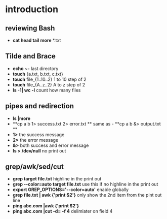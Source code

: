 #  introduction

  ## reviewing Bash
   - **cat head tail more** *.txt
  ## Tilde and Brace
   - **echo ~-** last directory
   - **touch** {a.txt, b.txt, c.txt}  
   - **touch** file_{1..10..2} 1 to 10 step of 2
   - **touch** file_{A..z..2} A to z step of 2
   - **ls -1| wc -l** count how many files
  ## pipes and redirection
   - **ls |more**
   - **cp a b 1> success.txt 2> error.txt ** same as - **cp a b &> output.txt **
   - **1>** the success message
   - **2>** the error message
   - **&>** both success and error message
   - **ls > /dev/null** no print out
  ## grep/awk/sed/cut
   - **grep  target file.txt** highline in the print out
   - **grep --color=auto target file.txt** use this if no highline in the print out
   - **export GREP_OPTIONS='--color=auto'** enable globally
   - **grep file.txt | awk {'print $2'}** only show the 2nd item from the pint out line
   - **ping abc.com |awk {'print $2'}**
   - **ping abc.com |cut -d= -f 4** delimiater on field 4 
    
